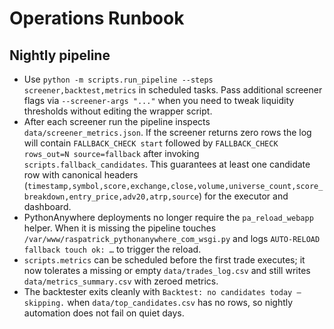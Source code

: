 # Operations Runbook

## Nightly pipeline

* Use `python -m scripts.run_pipeline --steps screener,backtest,metrics` in scheduled tasks. Pass additional screener flags via `--screener-args "..."` when you need to tweak liquidity thresholds without editing the wrapper script.
* After each screener run the pipeline inspects `data/screener_metrics.json`. If the screener returns zero rows the log will contain `FALLBACK_CHECK start` followed by `FALLBACK_CHECK rows_out=N source=fallback` after invoking `scripts.fallback_candidates`. This guarantees at least one candidate row with canonical headers (`timestamp,symbol,score,exchange,close,volume,universe_count,score_breakdown,entry_price,adv20,atrp,source`) for the executor and dashboard.
* PythonAnywhere deployments no longer require the `pa_reload_webapp` helper. When it is missing the pipeline touches `/var/www/raspatrick_pythonanywhere_com_wsgi.py` and logs `AUTO-RELOAD fallback touch ok: …` to trigger the reload.
* `scripts.metrics` can be scheduled before the first trade executes; it now tolerates a missing or empty `data/trades_log.csv` and still writes `data/metrics_summary.csv` with zeroed metrics.
* The backtester exits cleanly with `Backtest: no candidates today — skipping.` when `data/top_candidates.csv` has no rows, so nightly automation does not fail on quiet days.
